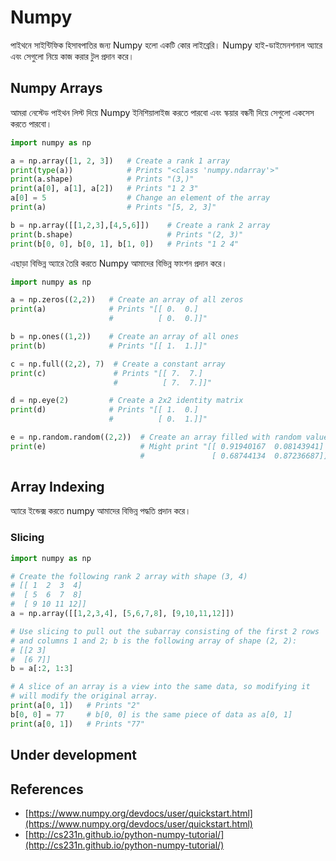 # Numpy
পাইথনে সাইন্টিফিক হিসাবপাতির জন্য Numpy হলো একটি কোর লাইব্রেরি। Numpy হাই-ডাইমেনশনাল অ্যারে এবং সেগুলো নিয়ে কাজ করার টুল প্রদান করে।

## Numpy Arrays
আমরা নেস্টেড পাইথন লিস্ট দিয়ে Numpy ইনিশিয়ালাইজ করতে পারবো এবং স্কয়ার বন্ধনী দিয়ে সেগুলো একসেস করতে পারবো।

```py
import numpy as np

a = np.array([1, 2, 3])   # Create a rank 1 array
print(type(a))            # Prints "<class 'numpy.ndarray'>"
print(a.shape)            # Prints "(3,)"
print(a[0], a[1], a[2])   # Prints "1 2 3"
a[0] = 5                  # Change an element of the array
print(a)                  # Prints "[5, 2, 3]"

b = np.array([[1,2,3],[4,5,6]])    # Create a rank 2 array
print(b.shape)                     # Prints "(2, 3)"
print(b[0, 0], b[0, 1], b[1, 0])   # Prints "1 2 4"
```

এছাড়া বিভিন্ন অ্যারে তৈরি করতে Numpy আমাদের বিভিন্ন ফাংশন প্রদান করে। 

```py
import numpy as np

a = np.zeros((2,2))   # Create an array of all zeros
print(a)              # Prints "[[ 0.  0.]
                      #          [ 0.  0.]]"

b = np.ones((1,2))    # Create an array of all ones
print(b)              # Prints "[[ 1.  1.]]"

c = np.full((2,2), 7)  # Create a constant array
print(c)               # Prints "[[ 7.  7.]
                       #          [ 7.  7.]]"

d = np.eye(2)         # Create a 2x2 identity matrix
print(d)              # Prints "[[ 1.  0.]
                      #          [ 0.  1.]]"

e = np.random.random((2,2))  # Create an array filled with random values
print(e)                     # Might print "[[ 0.91940167  0.08143941]
                             #               [ 0.68744134  0.87236687]]"
```

## Array Indexing
অ্যারে ইন্ডেক্স করতে numpy আমাদের বিভিন্ন পদ্ধতি প্রদান করে। 

### Slicing

```py
import numpy as np

# Create the following rank 2 array with shape (3, 4)
# [[ 1  2  3  4]
#  [ 5  6  7  8]
#  [ 9 10 11 12]]
a = np.array([[1,2,3,4], [5,6,7,8], [9,10,11,12]])

# Use slicing to pull out the subarray consisting of the first 2 rows
# and columns 1 and 2; b is the following array of shape (2, 2):
# [[2 3]
#  [6 7]]
b = a[:2, 1:3]

# A slice of an array is a view into the same data, so modifying it
# will modify the original array.
print(a[0, 1])   # Prints "2"
b[0, 0] = 77     # b[0, 0] is the same piece of data as a[0, 1]
print(a[0, 1])   # Prints "77"
```

## Under development

## References
* [https://www.numpy.org/devdocs/user/quickstart.html](https://www.numpy.org/devdocs/user/quickstart.html)
* [http://cs231n.github.io/python-numpy-tutorial/](http://cs231n.github.io/python-numpy-tutorial/)
